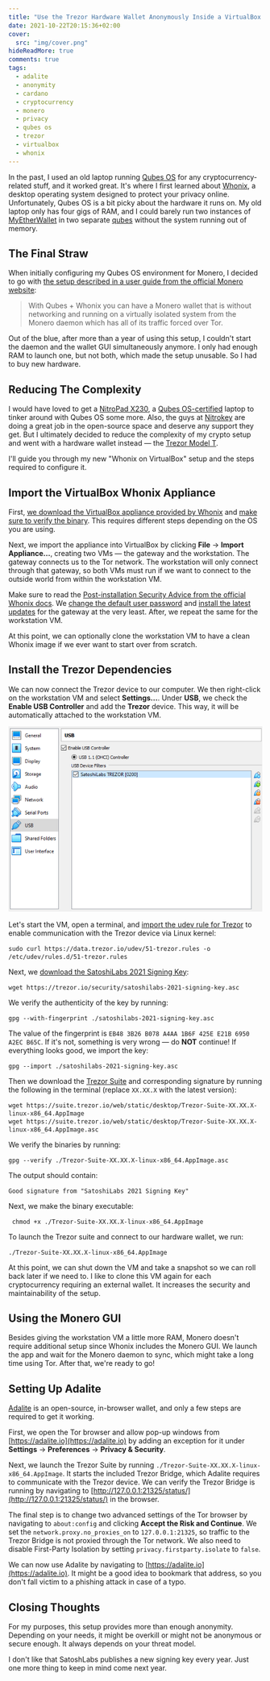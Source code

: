 ```yaml
---
title: "Use the Trezor Hardware Wallet Anonymously Inside a VirtualBox Whonix VM With External Wallets Like Adalite and Monero GUI"
date: 2021-10-22T20:15:36+02:00
cover:
  src: "img/cover.png"
hideReadMore: true
comments: true
tags:
  - adalite
  - anonymity
  - cardano
  - cryptocurrency
  - monero
  - privacy
  - qubes os
  - trezor
  - virtualbox
  - whonix
---
```


In the past, I used an old laptop running [Qubes OS](https://www.qubes-os.org/) for any cryptocurrency-related stuff, and it worked great. It's where I first learned about [Whonix](https://www.whonix.org), a desktop operating system designed to protect your privacy online. Unfortunately, Qubes OS is a bit picky about the hardware it runs on. My old laptop only has four gigs of RAM, and I could barely run two instances of [MyEtherWallet](https://www.myetherwallet.com) in two separate [qubes](https://www.qubes-os.org/doc/glossary/#qube) without the system running out of memory.

## The Final Straw

When initially configuring my Qubes OS environment for Monero, I decided to go with [the setup described in a user guide from the official Monero website](https://www.getmonero.org/resources/user-guides/cli_wallet_daemon_isolation_qubes_whonix.html):

> With Qubes + Whonix you can have a Monero wallet that is without networking and running on a virtually isolated system from the Monero daemon which has all of its traffic forced over Tor.

Out of the blue, after more than a year of using this setup, I couldn't start the daemon and the wallet GUI simultaneously anymore. I only had enough RAM to launch one, but not both, which made the setup unusable. So I had to buy new hardware.

## Reducing The Complexity

I would have loved to get a [NitroPad X230](https://shop.nitrokey.com/shop/product/nitropad-x230-67), a [Qubes OS-certified](https://www.qubes-os.org/doc/certified-hardware/) laptop to tinker around with Qubes OS some more. Also, the guys at [Nitrokey](https://www.nitrokey.com/) are doing a great job in the open-source space and deserve any support they get. But I ultimately decided to reduce the complexity of my crypto setup and went with a hardware wallet instead — the [Trezor Model T](https://shop.trezor.io/product/trezor-model-t).

I'll guide you through my new "Whonix on VirtualBox" setup and the steps required to configure it.

## Import the VirtualBox Whonix Appliance

First, [we download the VirtualBox appliance provided by Whonix](https://www.whonix.org/wiki/VirtualBox/XFCE) and [make sure to verify the binary](https://www.whonix.org/wiki/VirtualBox/Verify_the_virtual_machine_images_using_the_command_line). This requires different steps depending on the OS you are using.

Next, we import the appliance into VirtualBox by clicking **File** &rarr; **Import Appliance...**, creating two VMs — the gateway and the workstation. The gateway connects us to the Tor network. The workstation will only connect through that gateway, so both VMs must run if we want to connect to the outside world from within the workstation VM.

Make sure to read the [Post-installation Security Advice from the official Whonix docs](https://www.whonix.org/wiki/Post_Install_Advice#Security_Updates). We [change the default user password](https://www.whonix.org/wiki/Post_Install_Advice#Change_Password) and [install the latest updates](https://www.whonix.org/wiki/Operating_System_Software_and_Updates) for the gateway at the very least. After, we repeat the same for the workstation VM.

At this point, we can optionally clone the workstation VM to have a clean Whonix image if we ever want to start over from scratch.

## Install the Trezor Dependencies

We can now connect the Trezor device to our computer. We then right-click on the workstation VM and select **Settings...**. Under **USB**, we check the **Enable USB Controller** and add the **Trezor** device. This way, it will be automatically attached to the workstation VM.

![Enable USB Controller](img/enable-usb-controller.png)

Let's start the VM, open a terminal, and [import the udev rule for Trezor](https://wiki.trezor.io/Udev_rules) to enable communication with the Trezor device via Linux kernel:

```shell
sudo curl https://data.trezor.io/udev/51-trezor.rules -o /etc/udev/rules.d/51-trezor.rules
```

Next, we [download the SatoshiLabs 2021 Signing Key](https://trezor.io/security/satoshilabs-2021-signing-key.asc):

```shell
wget https://trezor.io/security/satoshilabs-2021-signing-key.asc
```

We verify the authenticity of the key by running:

```shell
gpg --with-fingerprint ./satoshilabs-2021-signing-key.asc
```

The value of the fingerprint is `EB48 3B26 B078 A4AA 1B6F 425E E21B 6950 A2EC B65C`. If it's not, something is very wrong — do **NOT** continue! If everything looks good, we import the key:

```shell
gpg --import ./satoshilabs-2021-signing-key.asc
```

Then we download the [Trezor Suite](https://suite.trezor.io/) and corresponding signature by running the following in the terminal (replace `XX.XX.X` with the latest version):

```shell
wget https://suite.trezor.io/web/static/desktop/Trezor-Suite-XX.XX.X-linux-x86_64.AppImage
wget https://suite.trezor.io/web/static/desktop/Trezor-Suite-XX.XX.X-linux-x86_64.AppImage.asc
```

We verify the binaries by running:

```shell
gpg --verify ./Trezor-Suite-XX.XX.X-linux-x86_64.AppImage.asc
```

The output should contain:

```text
Good signature from "SatoshiLabs 2021 Signing Key"
```

Next, we make the binary executable:

```shell
 chmod +x ./Trezor-Suite-XX.XX.X-linux-x86_64.AppImage
```

To launch the Trezor suite and connect to our hardware wallet, we run:

```shell
./Trezor-Suite-XX.XX.X-linux-x86_64.AppImage
```

At this point, we can shut down the VM and take a snapshot so we can roll back later if we need to. I like to clone this VM again for each cryptocurrency requiring an external wallet. It increases the security and maintainability of the setup.

## Using the Monero GUI

Besides giving the workstation VM a little more RAM, Monero doesn't require additional setup since Whonix includes the Monero GUI. We launch the app and wait for the Monero daemon to sync, which might take a long time using Tor. After that, we're ready to go!

## Setting Up Adalite

[Adalite](https://adalite.io/) is an open-source, in-browser wallet, and only a few steps are required to get it working.

First, we open the Tor browser and allow pop-up windows from [https://adalite.io](https://adalite.io) by adding an exception for it under **Settings** &rarr; **Preferences** &rarr; **Privacy & Security**.

Next, we launch the Trezor Suite by running `./Trezor-Suite-XX.XX.X-linux-x86_64.AppImage`. It starts the included Trezor Bridge, which Adalite requires to communicate with the Trezor device. We can verify the Trezor Bridge is running by navigating to [http://127.0.0.1:21325/status/](http://127.0.0.1:21325/status/) in the browser.

The final step is to change two advanced settings of the Tor browser by navigating to `about:config` and clicking **Accept the Risk and Continue**. We set the `network.proxy.no_proxies_on` to `127.0.0.1:21325`, so traffic to the Trezor Bridge is not proxied through the Tor network. We also need to disable First-Party Isolation by setting `privacy.firstparty.isolate` to `false`.

We can now use Adalite by navigating to [https://adalite.io](https://adalite.io). It might be a good idea to bookmark that address, so you don't fall victim to a phishing attack in case of a typo.

## Closing Thoughts

For my purposes, this setup provides more than enough anonymity. Depending on your needs, it might be overkill or might not be anonymous or secure enough. It always depends on your threat model.

I don't like that SatoshLabs publishes a new signing key every year. Just one more thing to keep in mind come next year.
